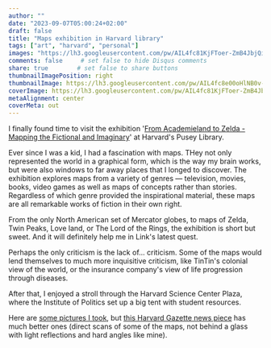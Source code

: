 ```yaml
---
author: ""
date: "2023-09-07T05:00:24+02:00"
draft: false
title: "Maps exhibition in Harvard library"
tags: ["art", "harvard", "personal"]
images: "https://lh3.googleusercontent.com/pw/AIL4fc81KjFToer-ZmB4JbjQiTyw14u_f_qisUnRNuX2qtCsSP4yH3GzpghuuLUd4BwohVKYKIIvV-46I0DYyn9quW89qH0bX5Ozb7KzuRL77B79N10Ajml9=w2400"
comments: false     # set false to hide Disqus comments
share: true        # set false to share buttons
thumbnailImagePosition: right
thumbnailImage: https://lh3.googleusercontent.com/pw/AIL4fc8e00oHlNB0v-Bhq-Xqd5tA60tZijtBEgVdhOUxqB-oWqJ7fTDdDTUb4dUVeMQUwNm7jR-jwigfaa8xYPV1SnUigicNFORd92ZTZba1K8w7XMK9nEOW=w2400
coverImage: https://lh3.googleusercontent.com/pw/AIL4fc81KjFToer-ZmB4JbjQiTyw14u_f_qisUnRNuX2qtCsSP4yH3GzpghuuLUd4BwohVKYKIIvV-46I0DYyn9quW89qH0bX5Ozb7KzuRL77B79N10Ajml9=w2400
metaAlignment: center
coverMeta: out
---
```


I finally found time to visit the exhibition '[From Academieland to Zelda - Mapping the Fictional and Imaginary](https://library.harvard.edu/exhibits/academieland-zelda)' at Harvard's Pusey Library.

<!--more-->

Ever since I was a kid, I had a fascination with maps. THey not only represented the world in a graphical form, which is the way my brain works, but were also windows to far away places that I longed to discover. The exhibition explores maps from a variety of genres — television, movies, books, video games as well as maps of concepts rather than stories. Regardless of which genre provided the inspirational material, these maps are all remarkable works of fiction in their own right.

From the only North American set of Mercator globes, to maps of Zelda, Twin Peaks, Love land, or The Lord of the Rings, the exhibition is short but sweet. And it will definitely help me in Link's latest quest.

Perhaps the only criticism is the lack of... criticism. Some of the maps would lend themselves to much more inquisitive criticism, like TinTin's colonial view of the world, or the insurance company's view of life progression through diseases.

After that, I enjoyed a stroll through the Harvard Science Center Plaza, where the Institute of Politics set up a big tent with student resources.

Here are [some pictures I took](https://photos.app.goo.gl/oHYzecTfReeNgAV49), but [this Harvard Gazette news piece](https://news.harvard.edu/gazette/story/2023/08/getting-lost-in-fictional-maps-narnia-middle-earth-westeros-twin-peaks-oz-zelda/) has much better ones (direct scans of some of the maps, not behind a glass with light reflections and hard angles like mine).